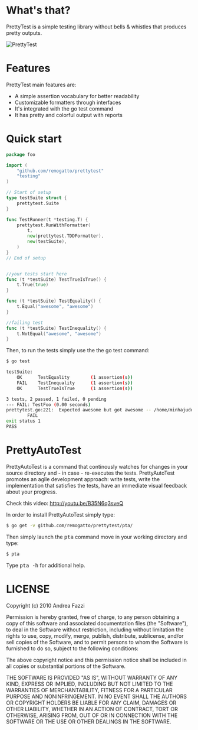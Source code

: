 # What's that?

PrettyTest is a simple testing library without bells & whistles that
produces pretty outputs.

![PrettyTest](http://remogatto.github.com/images/prettytest.png)

# Features

PrettyTest main features are:

  * A simple assertion vocabulary for better readability
  * Customizable formatters through interfaces
  * It's integrated with the go test command
  * It has pretty and colorful output with reports

# Quick start

~~~go
package foo

import (
	"github.com/remogatto/prettytest"
	"testing"
)

// Start of setup
type testSuite struct {
	prettytest.Suite
}

func TestRunner(t *testing.T) {
	prettytest.RunWithFormatter(
		t,
		new(prettytest.TDDFormatter),
		new(testSuite),
	)
}
// End of setup


//your tests start here
func (t *testSuite) TestTrueIsTrue() {
	t.True(true)
}

func (t *testSuite) TestEquality() {
	t.Equal("awesome", "awesome")
}

//failing test
func (t *testSuite) TestInequality() {
	t.NotEqual("awesome", "awesome")
}
~~~

Then, to run the tests simply use the the go test command:

~~~bash
$ go test

testSuite:
	OK		TestEquality		(1 assertion(s))
	FAIL	TestInequality		(1 assertion(s))
	OK		TestTrueIsTrue		(1 assertion(s))

3 tests, 2 passed, 1 failed, 0 pending
--- FAIL: TestFoo (0.00 seconds)
prettytest.go:221: 	Expected awesome but got awesome -- /home/minhajuddin/s/gotest/foo_test.go:34
		FAIL
exit status 1
PASS

~~~

# PrettyAutoTest

PrettyAutoTest is a command that continously watches for changes in
your source directory and - in case - re-executes the
tests. PrettyAutoTest promotes an agile development approach: write tests, write the implementation that satisfies the tests, have an immediate visual feedback about your progress.

Check this video: http://youtu.be/B35N6q3sveQ

In order to install PrettyAutoTest simply type:

~~~bash
$ go get -v github.com/remogatto/prettytest/pta/
~~~

Then simply launch the <tt>pta</tt> command move in your working
directory and type:

~~~bash
$ pta
~~~

Type <tt>pta -h</tt> for additional help.

# LICENSE

Copyright (c) 2010 Andrea Fazzi

Permission is hereby granted, free of charge, to any person obtaining
a copy of this software and associated documentation files (the
"Software"), to deal in the Software without restriction, including
without limitation the rights to use, copy, modify, merge, publish,
distribute, sublicense, and/or sell copies of the Software, and to
permit persons to whom the Software is furnished to do so, subject to
the following conditions:

The above copyright notice and this permission notice shall be
included in all copies or substantial portions of the Software.

THE SOFTWARE IS PROVIDED "AS IS", WITHOUT WARRANTY OF ANY KIND,
EXPRESS OR IMPLIED, INCLUDING BUT NOT LIMITED TO THE WARRANTIES OF
MERCHANTABILITY, FITNESS FOR A PARTICULAR PURPOSE AND
NONINFRINGEMENT. IN NO EVENT SHALL THE AUTHORS OR COPYRIGHT HOLDERS BE
LIABLE FOR ANY CLAIM, DAMAGES OR OTHER LIABILITY, WHETHER IN AN ACTION
OF CONTRACT, TORT OR OTHERWISE, ARISING FROM, OUT OF OR IN CONNECTION
WITH THE SOFTWARE OR THE USE OR OTHER DEALINGS IN THE SOFTWARE.
